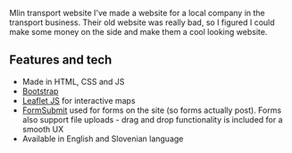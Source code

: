 Mlin transport website
I've made a website for a local company in the transport business. Their old website was really bad, so I figured I could make some money on the side and make them a cool looking website.

## Features and tech
- Made in HTML, CSS and JS
- [Bootstrap](https://getbootstrap.com/)
- [Leaflet JS](https://leafletjs.com/) for interactive maps
- [FormSubmit](https://www.formsubmit.co) used for forms on the site (so forms actually post). Forms also support file uploads - drag and drop functionality is included for a smooth UX
- Available in English and Slovenian language
